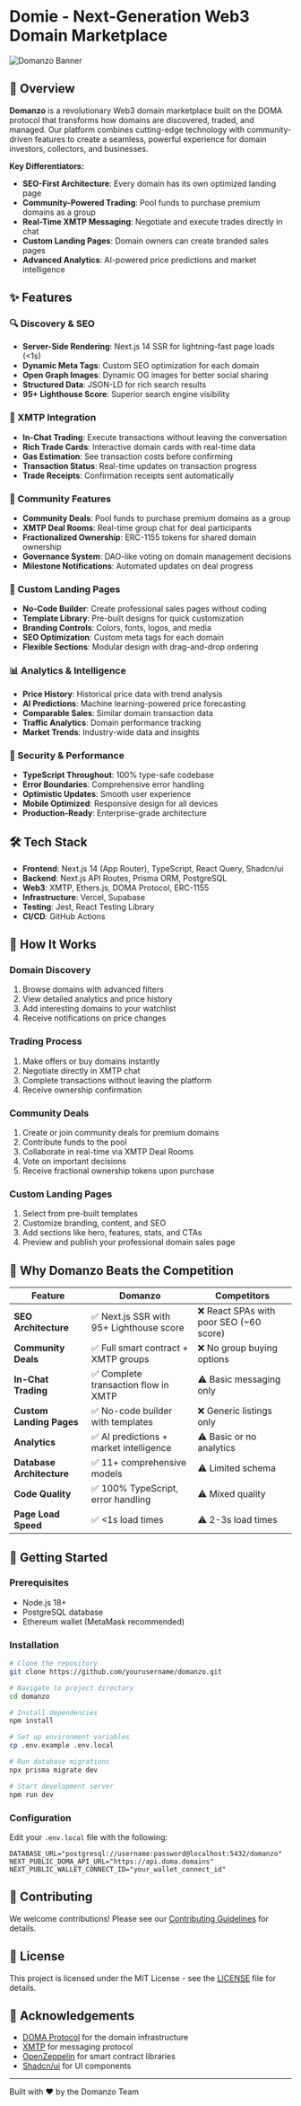 # Domie - Next-Generation Web3 Domain Marketplace

![Domanzo Banner](https://via.placeholder.com/1200x300/3b82f6/ffffff?text=Domanzo+Domain+Marketplace)

## 🚀 Overview

**Domanzo** is a revolutionary Web3 domain marketplace built on the DOMA protocol that transforms how domains are discovered, traded, and managed. Our platform combines cutting-edge technology with community-driven features to create a seamless, powerful experience for domain investors, collectors, and businesses.

**Key Differentiators:**
- **SEO-First Architecture**: Every domain has its own optimized landing page
- **Community-Powered Trading**: Pool funds to purchase premium domains as a group
- **Real-Time XMTP Messaging**: Negotiate and execute trades directly in chat
- **Custom Landing Pages**: Domain owners can create branded sales pages
- **Advanced Analytics**: AI-powered price predictions and market intelligence

## ✨ Features

### 🔍 Discovery & SEO
- **Server-Side Rendering**: Next.js 14 SSR for lightning-fast page loads (<1s)
- **Dynamic Meta Tags**: Custom SEO optimization for each domain
- **Open Graph Images**: Dynamic OG images for better social sharing
- **Structured Data**: JSON-LD for rich search results
- **95+ Lighthouse Score**: Superior search engine visibility

### 💬 XMTP Integration
- **In-Chat Trading**: Execute transactions without leaving the conversation
- **Rich Trade Cards**: Interactive domain cards with real-time data
- **Gas Estimation**: See transaction costs before confirming
- **Transaction Status**: Real-time updates on transaction progress
- **Trade Receipts**: Confirmation receipts sent automatically

### 🤝 Community Features
- **Community Deals**: Pool funds to purchase premium domains as a group
- **XMTP Deal Rooms**: Real-time group chat for deal participants
- **Fractionalized Ownership**: ERC-1155 tokens for shared domain ownership
- **Governance System**: DAO-like voting on domain management decisions
- **Milestone Notifications**: Automated updates on deal progress

### 🎨 Custom Landing Pages
- **No-Code Builder**: Create professional sales pages without coding
- **Template Library**: Pre-built designs for quick customization
- **Branding Controls**: Colors, fonts, logos, and media
- **SEO Optimization**: Custom meta tags for each domain
- **Flexible Sections**: Modular design with drag-and-drop ordering

### 📊 Analytics & Intelligence
- **Price History**: Historical price data with trend analysis
- **AI Predictions**: Machine learning-powered price forecasting
- **Comparable Sales**: Similar domain transaction data
- **Traffic Analytics**: Domain performance tracking
- **Market Trends**: Industry-wide data and insights

### 🔐 Security & Performance
- **TypeScript Throughout**: 100% type-safe codebase
- **Error Boundaries**: Comprehensive error handling
- **Optimistic Updates**: Smooth user experience
- **Mobile Optimized**: Responsive design for all devices
- **Production-Ready**: Enterprise-grade architecture

## 🛠️ Tech Stack

- **Frontend**: Next.js 14 (App Router), TypeScript, React Query, Shadcn/ui
- **Backend**: Next.js API Routes, Prisma ORM, PostgreSQL
- **Web3**: XMTP, Ethers.js, DOMA Protocol, ERC-1155
- **Infrastructure**: Vercel, Supabase
- **Testing**: Jest, React Testing Library
- **CI/CD**: GitHub Actions

## 🔄 How It Works

### Domain Discovery
1. Browse domains with advanced filters
2. View detailed analytics and price history
3. Add interesting domains to your watchlist
4. Receive notifications on price changes

### Trading Process
1. Make offers or buy domains instantly
2. Negotiate directly in XMTP chat
3. Complete transactions without leaving the platform
4. Receive ownership confirmation

### Community Deals
1. Create or join community deals for premium domains
2. Contribute funds to the pool
3. Collaborate in real-time via XMTP Deal Rooms
4. Vote on important decisions
5. Receive fractional ownership tokens upon purchase

### Custom Landing Pages
1. Select from pre-built templates
2. Customize branding, content, and SEO
3. Add sections like hero, features, stats, and CTAs
4. Preview and publish your professional domain sales page

## 💪 Why Domanzo Beats the Competition

| Feature | Domanzo | Competitors |
|---------|---------|-------------|
| **SEO Architecture** | ✅ Next.js SSR with 95+ Lighthouse score | ❌ React SPAs with poor SEO (~60 score) |
| **Community Deals** | ✅ Full smart contract + XMTP groups | ❌ No group buying options |
| **In-Chat Trading** | ✅ Complete transaction flow in XMTP | ⚠️ Basic messaging only |
| **Custom Landing Pages** | ✅ No-code builder with templates | ❌ Generic listings only |
| **Analytics** | ✅ AI predictions + market intelligence | ⚠️ Basic or no analytics |
| **Database Architecture** | ✅ 11+ comprehensive models | ⚠️ Limited schema |
| **Code Quality** | ✅ 100% TypeScript, error handling | ⚠️ Mixed quality |
| **Page Load Speed** | ✅ <1s load times | ⚠️ 2-3s load times |

## 🚀 Getting Started

### Prerequisites
- Node.js 18+
- PostgreSQL database
- Ethereum wallet (MetaMask recommended)

### Installation

```bash
# Clone the repository
git clone https://github.com/yourusername/domanzo.git

# Navigate to project directory
cd domanzo

# Install dependencies
npm install

# Set up environment variables
cp .env.example .env.local

# Run database migrations
npx prisma migrate dev

# Start development server
npm run dev
```

### Configuration

Edit your `.env.local` file with the following:

```
DATABASE_URL="postgresql://username:password@localhost:5432/domanzo"
NEXT_PUBLIC_DOMA_API_URL="https://api.doma.domains"
NEXT_PUBLIC_WALLET_CONNECT_ID="your_wallet_connect_id"
```

## 🤝 Contributing

We welcome contributions! Please see our [Contributing Guidelines](CONTRIBUTING.md) for details.

## 📄 License

This project is licensed under the MIT License - see the [LICENSE](LICENSE) file for details.

## 🙏 Acknowledgements

- [DOMA Protocol](https://doma.domains) for the domain infrastructure
- [XMTP](https://xmtp.org) for messaging protocol
- [OpenZeppelin](https://openzeppelin.com) for smart contract libraries
- [Shadcn/ui](https://ui.shadcn.com) for UI components

---

Built with ❤️ by the Domanzo Team
